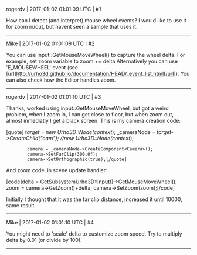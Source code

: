 rogerdv | 2017-01-02 01:01:09 UTC | #1

How can I detect (and interpret) mouse wheel events? I would like to use it for zoom in/out, but havent seen a sample that uses it.

-------------------------

Mike | 2017-01-02 01:01:09 UTC | #2

You can use input::GetMouseMoveWheel() to capture the wheel delta. For example, set zoom variable to zoom += delta
Alternatively you can use 'E_MOUSEWHEEL' event (see [url]http://urho3d.github.io/documentation/HEAD/_event_list.html[/url]).
You can also check how the Editor handles zoom.

-------------------------

rogerdv | 2017-01-02 01:01:10 UTC | #3

Thanks, worked using input::GetMouseMoveWheel, but got a weird problem, when I zoom in, I can get close to floor, but when zoom out, almost inmediatly I get a black screen.
This is my camera creation code:

[quote] _target = new Urho3D::Node(context_);
			_cameraNode = _target->CreateChild("cam");  //new Urho3D::Node(context_);

			camera = _cameraNode->CreateComponent<Camera>();
			camera->SetFarClip(300.0f);
			camera->SetOrthographic(true);[/quote]

And zoom code, in scene update handler:

[code]delta = GetSubsystem<Urho3D::Input>()->GetMouseMoveWheel();
					zoom = camera->GetZoom()+delta;
					camera->SetZoom(zoom);[/code]

Initially I thought that it was the far clip distance, increased it until 10000, same result.

-------------------------

Mike | 2017-01-02 01:01:10 UTC | #4

You might need to 'scale' delta to customize zoom speed. Try to multiply delta by 0.01 (or divide by 100).

-------------------------

